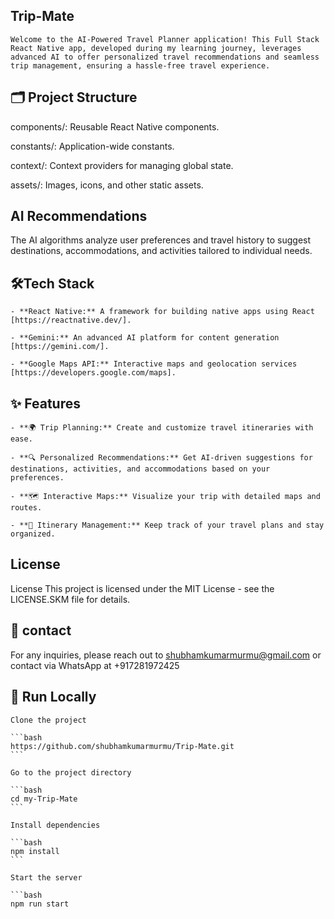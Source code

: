 ## Trip-Mate

    Welcome to the AI-Powered Travel Planner application! This Full Stack React Native app, developed during my learning journey, leverages advanced AI to offer personalized travel recommendations and seamless trip management, ensuring a hassle-free travel experience.



## 🗂️ Project Structure

components/: Reusable React Native components.

constants/: Application-wide constants.

context/: Context providers for managing global state.

assets/: Images, icons, and other static assets.
## AI Recommendations

The AI algorithms analyze user preferences and travel history to suggest destinations, accommodations, and activities tailored to individual needs.
## 🛠️Tech Stack
 
    - **React Native:** A framework for building native apps using React [https://reactnative.dev/].

    - **Gemini:** An advanced AI platform for content generation [https://gemini.com/].
    
    - **Google Maps API:** Interactive maps and geolocation services [https://developers.google.com/maps].


## ✨ Features

    - **🌍 Trip Planning:** Create and customize travel itineraries with ease.

    - **🔍 Personalized Recommendations:** Get AI-driven suggestions for destinations, activities, and accommodations based on your preferences.

    - **🗺️ Interactive Maps:** Visualize your trip with detailed maps and routes.
    
    - **📅 Itinerary Management:** Keep track of your travel plans and stay organized.


## License

License
This project is licensed under the MIT License - see the LICENSE.SKM file for details.

## 📧 contact

For any inquiries, please reach out to shubhamkumarmurmu@gmail.com
or contact via WhatsApp at +917281972425

##  🚀  Run Locally

    Clone the project

    ```bash
    https://github.com/shubhamkumarmurmu/Trip-Mate.git
    ```

    Go to the project directory

    ```bash
    cd my-Trip-Mate
    ```

    Install dependencies

    ```bash
    npm install
    ```

    Start the server

    ```bash
    npm run start
```


